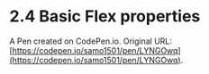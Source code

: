 # 2.4 Basic Flex properties

A Pen created on CodePen.io. Original URL: [https://codepen.io/samo1501/pen/LYNGOwq](https://codepen.io/samo1501/pen/LYNGOwq).



